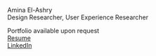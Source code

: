 Amina El-Ashry  
Design Researcher, User Experience Researcher  

Portfolio available upon request   
[Resume](https://drive.google.com/file/d/1unvh3vx_jvgjUedMtX14WyfgxjBtvFOr/view?usp=sharing)  
[LinkedIn](https://www.linkedin.com/in/amina-el-ashry/)   
